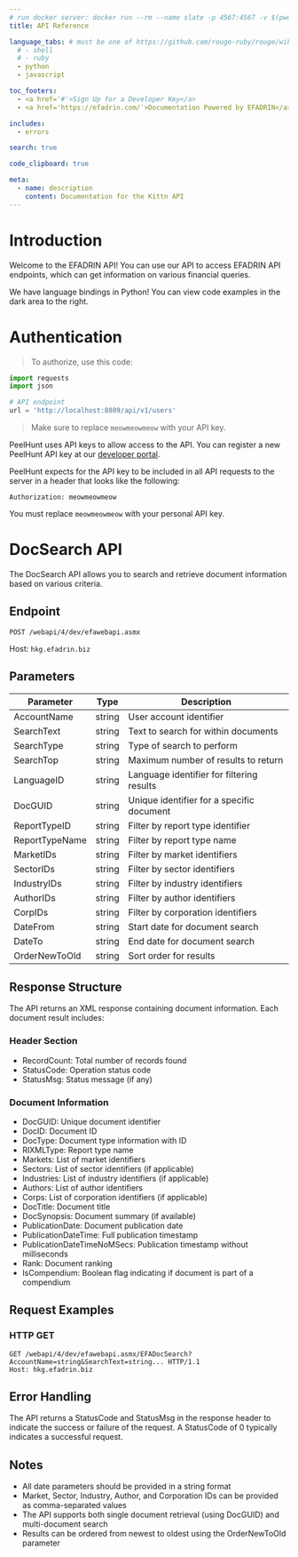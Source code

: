 ```yaml
---
# run docker server: docker run --rm --name slate -p 4567:4567 -v $(pwd)/source:/srv/slate/source slate serve
title: API Reference

language_tabs: # must be one of https://github.com/rouge-ruby/rouge/wiki/List-of-supported-languages-and-lexers
  # - shell
  # - ruby
  - python
  - javascript

toc_footers:
  - <a href='#'>Sign Up for a Developer Key</a>
  - <a href='https://efadrin.com/'>Documentation Powered by EFADRIN</a>

includes:
  - errors

search: true

code_clipboard: true

meta:
  - name: description
    content: Documentation for the Kittn API
---
```


# Introduction

Welcome to the EFADRIN API! You can use our API to access EFADRIN API endpoints, which can get information on various financial queries.

We have language bindings in Python! You can view code examples in the dark area to the right.

# Authentication

> To authorize, use this code:

```python
import requests
import json

# API endpoint
url = 'http://localhost:8089/api/v1/users'


```

> Make sure to replace `meowmeowmeow` with your API key.

PeelHunt uses API keys to allow access to the API. You can register a new PeelHunt API key at our [developer portal](http://localhost:5173/login).

PeelHunt expects for the API key to be included in all API requests to the server in a header that looks like the following:

`Authorization: meowmeowmeow`

<aside class="notice">
You must replace <code>meowmeowmeow</code> with your personal API key.
</aside>

# DocSearch API

The DocSearch API allows you to search and retrieve document information based on various criteria.

## Endpoint

```
POST /webapi/4/dev/efawebapi.asmx
```

Host: `hkg.efadrin.biz`

## Parameters

| Parameter      | Type   | Description                               |
| -------------- | ------ | ----------------------------------------- |
| AccountName    | string | User account identifier                   |
| SearchText     | string | Text to search for within documents       |
| SearchType     | string | Type of search to perform                 |
| SearchTop      | string | Maximum number of results to return       |
| LanguageID     | string | Language identifier for filtering results |
| DocGUID        | string | Unique identifier for a specific document |
| ReportTypeID   | string | Filter by report type identifier          |
| ReportTypeName | string | Filter by report type name                |
| MarketIDs      | string | Filter by market identifiers              |
| SectorIDs      | string | Filter by sector identifiers              |
| IndustryIDs    | string | Filter by industry identifiers            |
| AuthorIDs      | string | Filter by author identifiers              |
| CorpIDs        | string | Filter by corporation identifiers         |
| DateFrom       | string | Start date for document search            |
| DateTo         | string | End date for document search              |
| OrderNewToOld  | string | Sort order for results                    |

## Response Structure

The API returns an XML response containing document information. Each document result includes:

### Header Section

- RecordCount: Total number of records found
- StatusCode: Operation status code
- StatusMsg: Status message (if any)

### Document Information

- DocGUID: Unique document identifier
- DocID: Document ID
- DocType: Document type information with ID
- RIXMLType: Report type name
- Markets: List of market identifiers
- Sectors: List of sector identifiers (if applicable)
- Industries: List of industry identifiers (if applicable)
- Authors: List of author identifiers
- Corps: List of corporation identifiers (if applicable)
- DocTitle: Document title
- DocSynopsis: Document summary (if available)
- PublicationDate: Document publication date
- PublicationDateTime: Full publication timestamp
- PublicationDateTimeNoMSecs: Publication timestamp without milliseconds
- Rank: Document ranking
- IsCompendium: Boolean flag indicating if document is part of a compendium

## Request Examples

### HTTP GET

```
GET /webapi/4/dev/efawebapi.asmx/EFADocSearch?AccountName=string&SearchText=string... HTTP/1.1
Host: hkg.efadrin.biz
```

## Error Handling

The API returns a StatusCode and StatusMsg in the response header to indicate the success or failure of the request. A StatusCode of 0 typically indicates a successful request.

## Notes

- All date parameters should be provided in a string format
- Market, Sector, Industry, Author, and Corporation IDs can be provided as comma-separated values
- The API supports both single document retrieval (using DocGUID) and multi-document search
- Results can be ordered from newest to oldest using the OrderNewToOld parameter
